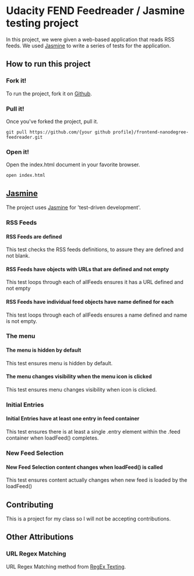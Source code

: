 # Udacity FEND Feedreader / Jasmine testing project

In this project, we were given a web-based application that reads RSS feeds. We used [Jasmine](http://jasmine.github.io/) to write a series of tests for the application.

## How to run this project
### Fork it!
To run the project, fork it on [Github](https://github.com/anthonyCarton/frontend-nanodegree-feedreader).

### Pull it!
Once you've forked the project, pull it.
```
git pull https://github.com/{your github profile}/frontend-nanodegree-feedreader.git
```

### Open it!
Open the index.html document in your favorite browser.
```
open index.html
```

## [Jasmine](http://jasmine.github.io/)
The project uses [Jasmine](http://jasmine.github.io/) for 'test-driven development'.

### RSS Feeds
#### RSS Feeds are defined
This test checks the RSS feeds definitions, to assure they are defined and not blank.

#### RSS Feeds have objects with URLs that are defined and not empty
This test loops through each of allFeeds ensures it has a URL defined and not empty

#### RSS Feeds have individual feed objects have name defined for each
This test loops through each of allFeeds ensures a name defined and name is not empty.

### The menu
#### The menu is hidden by default
This test ensures menu is hidden by default.

#### The menu changes visibility when the menu icon is clicked
This test ensures menu changes visibility when icon is clicked.

### Initial Entries
#### Initial Entries have at least one entry in feed container
This test ensures there is at least a single .entry element within the .feed container when loadFeed() completes.

### New Feed Selection
#### New Feed Selection content changes when loadFeed() is called
This test ensures content actually changes when new feed is loaded by the loadFeed()

## Contributing
This is a project for my class so I will not be accepting contributions.

## Other Attributions

### URL Regex Matching
URL Regex Matching method from [RegEx Texting](https://www.regextester.com/96146).
